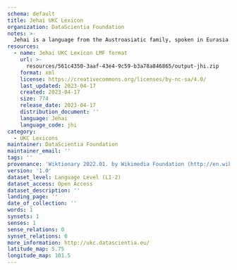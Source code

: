 ```yaml
---
schema: default
title: Jehai UKC Lexicon
organization: DataScientia Foundation
notes: >-
  Jehai is a language from the Austroasiatic family, spoken in Eurasia. The UKC Lexicon of Jehai is represented as a lexico-semantic network. It consists of words, word senses, synsets, as well as sense-level and synset-level relationships.
resources:
  - name: Jehai UKC Lexicon LMF format
    url: >-
      resources/561c4350-3aaf-43e4-9c59-b3a78a846865/output-jhi.zip
    format: xml
    license: https://creativecommons.org/licenses/by-nc-sa/4.0/
    last_updated: 2023-04-17
    created: 2023-04-17
    size: 774
    release_date: 2023-04-17
    distribution_document: ''
    language: Jehai
    language_code: jhi
category:
  - UKC Lexicons
maintainer: DataScientia Foundation
maintainer_email: ''
tags: ''
provenance: 'Wiktionary 2022.01. by Wikimedia Foundation (http://en.wiktionary.org); Princeton WordNet 2.1 by Princeton University (https://wordnet.princeton.edu)'
version: '1.0'
dataset_level: Language Level (L1-2)
dataset_access: Open Access
dataset_description: ''
landing_page: ''
date_of_collection: ''
words: 1
synsets: 1
senses: 1
sense_relations: 0
synset_relations: 0
more_information: http://ukc.datascientia.eu/
latitude_map: 5.75
longitude_map: 101.5
---
```

